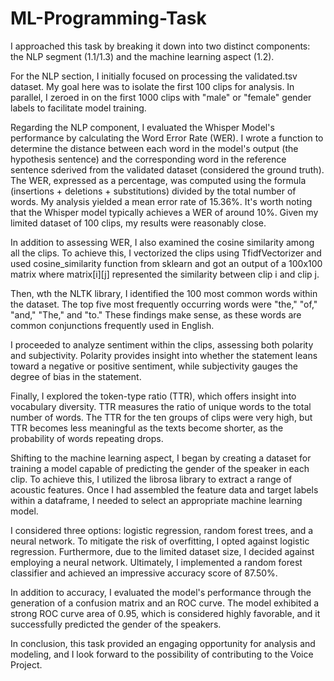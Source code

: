 # ML-Programming-Task

I approached this task by breaking it down into two distinct components: the NLP segment (1.1/1.3) and the machine learning aspect (1.2).

For the NLP section, I initially focused on processing the validated.tsv dataset. My goal here was to isolate the first 100 clips for analysis. In parallel, I zeroed in on the first 1000 clips with "male" or "female" gender labels to facilitate model training.

Regarding the NLP component, I evaluated the Whisper Model's performance by calculating the Word Error Rate (WER). I wrote a function to determine the distance between each word in the model's output (the hypothesis sentence) and the corresponding word in the reference sentence sderived from the validated dataset (considered the ground truth). The WER, expressed as a percentage, was computed using the formula (insertions + deletions + substitutions) divided by the total number of words. My analysis yielded a mean error rate of 15.36%. It's worth noting that the Whisper model typically achieves a WER of around 10%. Given my limited dataset of 100 clips, my results were reasonably close.

In addition to assessing WER, I also examined the cosine similarity among all the clips. To achieve this, I vectorized the clips using TfidfVectorizer and used cosine_similarity function from sklearn and got an output of a 100x100 matrix where matrix[i][j] represented the similarity between clip i and clip j.

Then, wth the NLTK library, I identified the 100 most common words within the dataset. The top five most frequently occurring words were "the," "of," "and," "The," and "to." These findings make sense, as these words are common conjunctions frequently used in English.

I proceeded to analyze sentiment within the clips, assessing both polarity and subjectivity. Polarity provides insight into whether the statement leans toward a negative or positive sentiment, while subjectivity gauges the degree of bias in the statement.

Finally, I explored the token-type ratio (TTR), which offers insight into vocabulary diversity. TTR measures the ratio of unique words to the total number of words. The TTR for the ten groups of clips were very high, but TTR becomes less meaningful as the texts become shorter, as the probability of words repeating drops. 

Shifting to the machine learning aspect, I began by creating a dataset for training a model capable of predicting the gender of the speaker in each clip. To achieve this, I utilized the librosa library to extract a range of acoustic features. Once I had assembled the feature data and target labels within a dataframe, I needed to select an appropriate machine learning model.

I considered three options: logistic regression, random forest trees, and a neural network. To mitigate the risk of overfitting, I opted against logistic regression. Furthermore, due to the limited dataset size, I decided against employing a neural network. Ultimately, I implemented a random forest classifier and achieved an impressive accuracy score of 87.50%.

In addition to accuracy, I evaluated the model's performance through the generation of a confusion matrix and an ROC curve. The model exhibited a strong ROC curve area of 0.95, which is considered highly favorable, and it successfully predicted the gender of the speakers.

In conclusion, this task provided an engaging opportunity for analysis and modeling, and I look forward to the possibility of contributing to the Voice Project.





 
